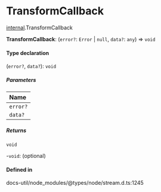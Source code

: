 # TransformCallback

[internal](../../modules/internal.md).TransformCallback

 **TransformCallback**: (`error?`: `Error` \| ``null``, `data?`: `any`) => `void`

#### Type declaration

(`error?`, `data?`): `void`

##### Parameters

| Name |
| :------ |
| `error?` | `Error` \| ``null`` |
| `data?` | `any` |

##### Returns

`void`

-`void`: (optional) 

#### Defined in

docs-util/node_modules/@types/node/stream.d.ts:1245
